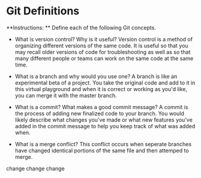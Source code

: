 # Git Definitions

**Instructions: ** Define each of the following Git concepts.

* What is version control?  Why is it useful?
Version control is a method of organizing different versions
of the same code.  It is useful so that you may recall older
versions of code for troubleshooting as well as so that many
different people or teams can work on the same code at the 
same time.


* What is a branch and why would you use one?
A branch is like an experimental beta of a project. 
You take the original code and add to it in this 
virtual playground and when it is correct or working
as you'd like, you can merge it with the master branch.


* What is a commit? What makes a good commit message?
A commit is the process of adding new finalized code to your branch.
You would likely describe what changes you've made or what new
features you've added in the commit message to help you keep track
of what was added when.


* What is a merge conflict?
 This conflict occurs when seperate branches have changed identical
 portions of the same file and then attemped to merge. 

change change change
